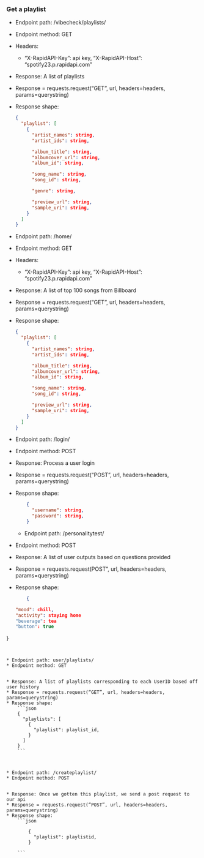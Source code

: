  ### Get a playlist

* Endpoint path: /vibecheck/playlists/
* Endpoint method: GET

* Headers:
  * “X-RapidAPI-Key”: api key,
        “X-RapidAPI-Host”: “spotify23.p.rapidapi.com”
  

* Response: A list of playlists
* Response = requests.request(“GET”, url, headers=headers, params=querystring)
* Response shape:
    ```json
    {
      "playlist": [
        {
          "artist_names": string,
          "artist_ids": string,

          "album_title": string,
          "albumcover_url": string,
          "album_id": string,

          "song_name": string,
          "song_id": string,

          "genre": string,

          "preview_url": string,   
          "sample_uri": string,
        }
      ]
    }
    ```


* Endpoint path: /home/
* Endpoint method: GET

* Headers:
  * “X-RapidAPI-Key”: api key,
        “X-RapidAPI-Host”: “spotify23.p.rapidapi.com”


* Response: A list of top 100 songs from Billboard 
* Response = requests.request(“GET”, url, headers=headers, params=querystring)
* Response shape:
    ```json
    {
      "playlist": [
        {
          "artist_names": string,
          "artist_ids": string,

          "album_title": string,
          "albumcover_url": string,
          "album_id": string,

          "song_name": string,
          "song_id": string,

          "preview_url": string,   
          "sample_uri": string,
        }
      ]
    }
    ```


* Endpoint path: /login/
* Endpoint method: POST 



* Response: Process a user login
* Response = requests.request(“POST”, url, headers=headers, params=querystring)
* Response shape:
    ```json
        {
          "username": string,
          "password": string,
        }
    ```




  * Endpoint path: /personalitytest/
* Endpoint method: POST


* Response: A list of user outputs based on questions provided
* Response = requests.request(POST”, url, headers=headers, params=querystring)
* Response shape:
    ```json
        {

    "mood": chill,
    "activity": staying home
    "beverage": tea
    "button": true
}
```


* Endpoint path: user/playlists/
* Endpoint method: GET


* Response: A list of playlists corresponding to each UserID based off user history
* Response = requests.request(“GET”, url, headers=headers, params=querystring)
* Response shape:
    ```json
    {
      "playlists": [
        {
          "playlist": playlist_id,
        }
      ]
    }
    ```


    
* Endpoint path: /createplaylist/
* Endpoint method: POST


* Response: Once we gotten this playlist, we send a post request to our api
* Response = requests.request(“POST”, url, headers=headers, params=querystring)
* Response shape:
    ```json

        {
          "playlist": playlistid,
        }

    ```


    
